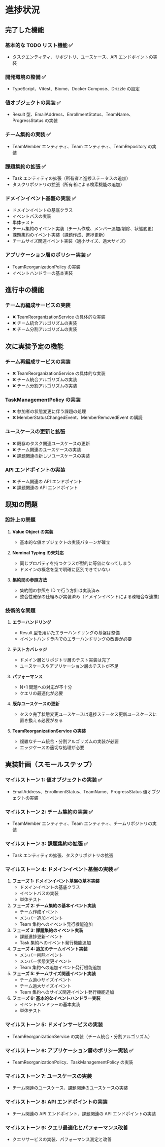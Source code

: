 # 進捗状況

## 完了した機能

### 基本的な TODO リスト機能 ✅

- タスクエンティティ、リポジトリ、ユースケース、API エンドポイントの実装

### 開発環境の整備 ✅

- TypeScript、Vitest、Biome、Docker Compose、Drizzle の設定

### 値オブジェクトの実装 ✅

- Result 型、EmailAddress、EnrollmentStatus、TeamName、ProgressStatus の実装

### チーム集約の実装 ✅

- TeamMember エンティティ、Team エンティティ、TeamRepository の実装

### 課題集約の拡張 ✅

- Task エンティティの拡張（所有者と進捗ステータスの追加）
- タスクリポジトリの拡張（所有者による検索機能の追加）

### ドメインイベント基盤の実装 ✅

- ドメインイベントの基底クラス
- イベントバスの実装
- 単体テスト
- チーム集約のイベント実装（チーム作成、メンバー追加/削除、状態変更）
- 課題集約のイベント実装（課題作成、進捗更新）
- チームサイズ関連イベント実装（過小サイズ、過大サイズ）

### アプリケーション層のポリシー実装 ✅

- TeamReorganizationPolicy の実装
- イベントハンドラーの基本実装

## 進行中の機能

### チーム再編成サービスの実装

- ❌ TeamReorganizationService の具体的な実装
- ❌ チーム統合アルゴリズムの実装
- ❌ チーム分割アルゴリズムの実装

## 次に実装予定の機能

### チーム再編成サービスの実装

- ❌ TeamReorganizationService の具体的な実装
- ❌ チーム統合アルゴリズムの実装
- ❌ チーム分割アルゴリズムの実装

### TaskManagementPolicy の実装

- ❌ 参加者の状態変更に伴う課題の処理
- ❌ MemberStatusChangedEvent、MemberRemovedEvent の購読

### ユースケースの更新と拡張

- ❌ 既存のタスク関連ユースケースの更新
- ❌ チーム関連のユースケースの実装
- ❌ 課題関連の新しいユースケースの実装

### API エンドポイントの実装

- ❌ チーム関連の API エンドポイント
- ❌ 課題関連の API エンドポイント

## 既知の問題

### 設計上の問題

1. **Value Object の実装**

   - 基本的な値オブジェクトの実装パターンが確立

2. **Nominal Typing の未対応**

   - 同じプロパティを持つクラスが型的に等価になってしまう
   - ドメインの概念を型で明確に区別できていない

3. **集約間の参照方法**
   - 集約間の参照を ID で行う方針は実装済み
   - 整合性確保の仕組みが実装済み（ドメインイベントによる疎結合な連携）

### 技術的な問題

1. **エラーハンドリング**

   - Result 型を用いたエラーハンドリングの基盤は整備
   - イベントハンドラ内でのエラーハンドリングの改善が必要

2. **テストカバレッジ**

   - ドメイン層とリポジトリ層のテスト実装は完了
   - ユースケースやアプリケーション層のテストが不足

3. **パフォーマンス**

   - N+1 問題への対応が不十分
   - クエリの最適化が必要

4. **既存ユースケースの更新**

   - タスク完了状態変更ユースケースは進捗ステータス更新ユースケースに置き換える必要がある

5. **TeamReorganizationService の実装**
   - 複雑なチーム統合・分割アルゴリズムの実装が必要
   - エッジケースの適切な処理が必要

## 実装計画（スモールステップ）

### マイルストーン 1: 値オブジェクトの実装 ✅

- EmailAddress、EnrollmentStatus、TeamName、ProgressStatus 値オブジェクトの実装

### マイルストーン 2: チーム集約の実装 ✅

- TeamMember エンティティ、Team エンティティ、チームリポジトリの実装

### マイルストーン 3: 課題集約の拡張 ✅

- Task エンティティの拡張、タスクリポジトリの拡張

### マイルストーン 4: ドメインイベント基盤の実装 ✅

1. **フェーズ 1: ドメインイベント基盤の基本実装**
   - ドメインイベントの基底クラス
   - イベントバスの実装
   - 単体テスト
2. **フェーズ 2: チーム集約の基本イベント実装**
   - チーム作成イベント
   - メンバー追加イベント
   - Team 集約へのイベント発行機能追加
3. **フェーズ 3: 課題集約のイベント実装**
   - 課題進捗更新イベント
   - Task 集約へのイベント発行機能追加
4. **フェーズ 4: 追加のチームイベント実装**
   - メンバー削除イベント
   - メンバー状態変更イベント
   - Team 集約への追加イベント発行機能追加
5. **フェーズ 5: チームサイズ関連イベント実装**
   - チーム過小サイズイベント
   - チーム過大サイズイベント
   - Team 集約へのサイズ関連イベント発行機能追加
6. **フェーズ 6: 基本的なイベントハンドラー実装**
   - イベントハンドラーの基本実装
   - 単体テスト

### マイルストーン 5: ドメインサービスの実装

- TeamReorganizationService の実装（チーム統合・分割アルゴリズム）

### マイルストーン 6: アプリケーション層のポリシー実装 ✅

- TeamReorganizationPolicy、TaskManagementPolicy の実装

### マイルストーン 7: ユースケースの実装

- チーム関連のユースケース、課題関連のユースケースの実装

### マイルストーン 8: API エンドポイントの実装

- チーム関連の API エンドポイント、課題関連の API エンドポイントの実装

### マイルストーン 9: クエリ最適化とパフォーマンス改善

- クエリサービスの実装、パフォーマンス測定と改善
